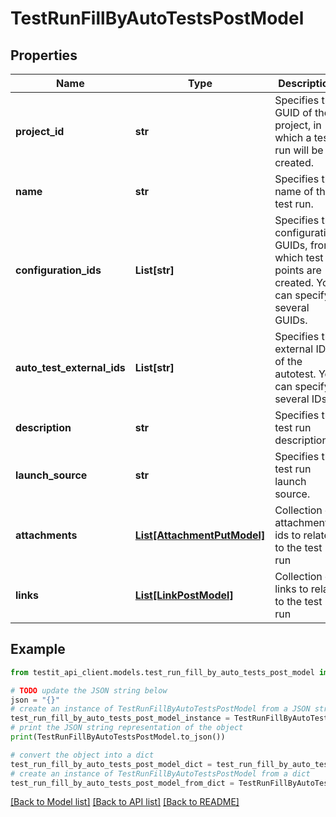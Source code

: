 # TestRunFillByAutoTestsPostModel


## Properties

Name | Type | Description | Notes
------------ | ------------- | ------------- | -------------
**project_id** | **str** | Specifies the GUID of the project, in which a test run will be created. | 
**name** | **str** | Specifies the name of the test run. | [optional] 
**configuration_ids** | **List[str]** | Specifies the configuration GUIDs, from which test points are created. You can specify several GUIDs. | 
**auto_test_external_ids** | **List[str]** | Specifies the external ID of the autotest. You can specify several IDs. | 
**description** | **str** | Specifies the test run description. | [optional] 
**launch_source** | **str** | Specifies the test run launch source. | [optional] 
**attachments** | [**List[AttachmentPutModel]**](AttachmentPutModel.md) | Collection of attachment ids to relate to the test run | [optional] 
**links** | [**List[LinkPostModel]**](LinkPostModel.md) | Collection of links to relate to the test run | [optional] 

## Example

```python
from testit_api_client.models.test_run_fill_by_auto_tests_post_model import TestRunFillByAutoTestsPostModel

# TODO update the JSON string below
json = "{}"
# create an instance of TestRunFillByAutoTestsPostModel from a JSON string
test_run_fill_by_auto_tests_post_model_instance = TestRunFillByAutoTestsPostModel.from_json(json)
# print the JSON string representation of the object
print(TestRunFillByAutoTestsPostModel.to_json())

# convert the object into a dict
test_run_fill_by_auto_tests_post_model_dict = test_run_fill_by_auto_tests_post_model_instance.to_dict()
# create an instance of TestRunFillByAutoTestsPostModel from a dict
test_run_fill_by_auto_tests_post_model_from_dict = TestRunFillByAutoTestsPostModel.from_dict(test_run_fill_by_auto_tests_post_model_dict)
```
[[Back to Model list]](../README.md#documentation-for-models) [[Back to API list]](../README.md#documentation-for-api-endpoints) [[Back to README]](../README.md)


